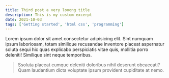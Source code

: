 ```yaml
---
title: Third post a very looong title
description: This is my custom excerpt
date: 2021-10-03
tags: ['Getting started', 'html css', 'programming']
---
```


Lorem ipsum dolor sit amet consectetur adipisicing elit. Sint numquam ipsum laboriosam, totam similique recusandae inventore placeat aspernatur soluta sequi hic quas explicabo perspiciatis vitae quis, mollitia porro deleniti! Similique sint neque temporibus.


> Ssoluta placeat cumque deleniti doloribus nihil deserunt obcaecati? Quam laudantium dicta voluptate ipsum provident cupiditate at nemo.